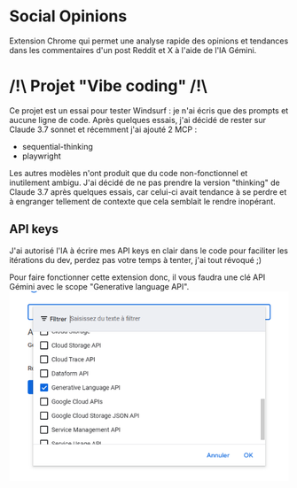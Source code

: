 # Social Opinions
Extension Chrome qui permet une analyse rapide des opinions et tendances dans les commentaires d'un post Reddit et X à l'aide de l'IA Gémini.

# /!\ Projet "Vibe coding" /!\
Ce projet est un essai pour tester Windsurf : je n'ai écris que des prompts et aucune ligne de code.
Après quelques essais, j'ai décidé de rester sur Claude 3.7 sonnet et récemment j'ai ajouté 2 MCP :
- sequential-thinking
- playwright

Les autres modèles n'ont produit que du code non-fonctionnel et inutilement ambigu.
J'ai décidé de ne pas prendre la version "thinking" de Claude 3.7 après quelques essais, 
car celui-ci avait tendance à se perdre et à engranger tellement de contexte que cela semblait le rendre inopérant.

## API keys
J'ai autorisé l'IA à écrire mes API keys en clair dans le code pour faciliter les itérations du dev, 
perdez pas votre temps à tenter, j'ai tout révoqué ;)

Pour faire fonctionner cette extension donc, il vous faudra une clé API Gémini avec le scope "Generative language API".
![alt text](image.png)

